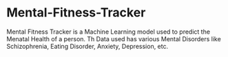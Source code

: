 # Mental-Fitness-Tracker
Mental Fitness Tracker is a Machine Learning model used to predict the Menatal Health of a person.
Th Data used has various Mental Disorders like Schizophrenia, Eating Disorder, Anxiety, Depression, etc. 
